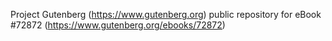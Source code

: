 Project Gutenberg (https://www.gutenberg.org) public repository
for eBook #72872 (https://www.gutenberg.org/ebooks/72872)

